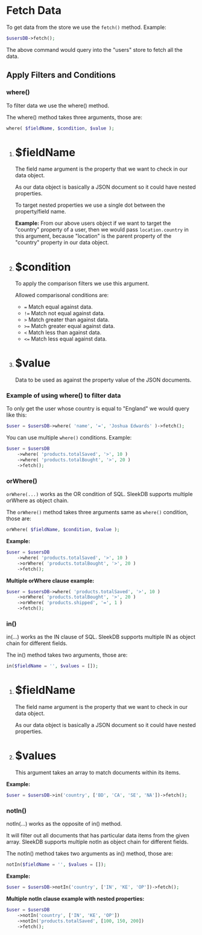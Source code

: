 <!--METADATA
{
    "title": "Fetch Data",
    "url": "fetch-data",
    "icon": "book"
}
!METADATA-->

# Fetch Data

To get data from the store we use the `fetch()` method. Example:

```php
$usersDB->fetch();
```

The above command would query into the "users" store to fetch all the data.

## Apply Filters and Conditions

### where()

To filter data we use the where() method.

The where() method takes three arguments, those are:

```php
where( $fieldName, $condition, $value );
```

1. # $fieldName

   The field name argument is the property that we want to check in our data object.

   As our data object is basically a JSON document so it could have nested properties.

   To target nested properties we use a single dot between the property/field name.

   **Example:** From our above users object if we want to target the "country" property of a user, then we would pass `location.country` in this argument, because "location" is the parent property of the "country" property in our data object.

2. # $condition

   To apply the comparison filters we use this argument.

   Allowed comparisonal conditions are:

   - `=` Match equal against data.
   - `!=` Match not equal against data.
   - `>` Match greater than against data.
   - `>=` Match greater equal against data.
   - `<` Match less than against data.
   - `<=` Match less equal against data.

3. # $value
   Data to be used as against the property value of the JSON documents.

### Example of using where() to filter data

To only get the user whose country is equal to "England" we would query like this:

```php
$user = $usersDB->where( 'name', '=', 'Joshua Edwards' )->fetch();
```

You can use multiple `where()` conditions. Example:

```php
$user = $usersDB
    ->where( 'products.totalSaved', '>', 10 )
    ->where( 'products.totalBought', '>', 20 )
    ->fetch();
```

### orWhere()

`orWhere(...)` works as the OR condition of SQL. SleekDB supports multiple orWhere as object chain.

The `orWhere()` method takes three arguments same as `where()` condition, those are:

```php
orWhere( $fieldName, $condition, $value );
```

**Example:**

```php
$user = $usersDB
    ->where( 'products.totalSaved', '>', 10 )
    ->orWhere( 'products.totalBought', '>', 20 )
    ->fetch();
```

**Multiple orWhere clause example:**

```php
$user = $usersDB->where( 'products.totalSaved', '>', 10 )
    ->orWhere( 'products.totalBought', '>', 20 )
    ->orWhere( 'products.shipped', '=', 1 )
    ->fetch();
```

### in()

in(...) works as the IN clause of SQL. SleekDB supports multiple IN as object chain for different fields.

The in() method takes two arguments, those are:

```php
in($fieldName = '', $values = []);
```

1. # $fieldName

   The field name argument is the property that we want to check in our data object.

   As our data object is basically a JSON document so it could have nested properties.

2. # $values

   This argument takes an array to match documents within its items.

**Example:**

```php
$user = $usersDB->in('country', ['BD', 'CA', 'SE', 'NA'])->fetch();
```

### notIn()

notIn(...) works as the opposite of in() method.

It will filter out all documents that has particular data items from the given array.
SleekDB supports multiple notIn as object chain for different fields.

The notIn() method takes two arguments as in() method, those are:

```php
notIn($fieldName = '', $values = []);
```

**Example:**

```php
$user = $usersDB->notIn('country', ['IN', 'KE', 'OP'])->fetch();
```

**Multiple notIn clause example with nested properties:**

```php
$user = $usersDB
    ->notIn('country', ['IN', 'KE', 'OP'])
    ->notIn('products.totalSaved', [100, 150, 200])
    ->fetch();
```
